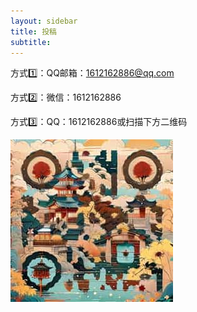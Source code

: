 ```yaml
---
layout: sidebar
title: 投稿
subtitle: 
---
```


方式1️⃣：QQ邮箱：<a href="mailto:1612162886@qq.com" class="aquamarine copy-btn" data-clipboard-text="1612162886@qq.com">1612162886@qq.com</a>

方式2️⃣：微信：<span class="aquamarine copy-btn" data-clipboard-text="1612162886">1612162886</span>

方式3️⃣：QQ：<span class="aquamarine copy-btn" data-clipboard-text="1612162886">1612162886</span>或扫描下方二维码

<img src="/assets/img/00189-712330916.jpg" style="width: 260px;height: 260px;">

